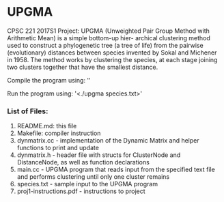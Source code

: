 # UPGMA

CPSC 221 2017S1 Project: 
UPGMA (Unweighted Pair Group Method with Arithmetic Mean) is a simple bottom-up hier- archical clustering method used to construct a phylogenetic tree (a tree of life) from the pairwise (evolutionary) distances between species invented by Sokal and Michener in 1958. The method works by clustering the species, at each stage joining two clusters together that have the smallest distance.

Compile the program using: '<make>'

Run the program using: '<./upgma species.txt>'


### List of Files:
1. README.md: this file
2. Makefile: compiler instruction
3. dynmatrix.cc - implementation of the Dynamic Matrix and helper functions to print and update
4. dynmatrix.h - header file with structs for ClusterNode and DistanceNode, as well as function declarations
5. main.cc - UPGMA program that reads input from the specified text file and performs clustering until only one cluster remains
6. species.txt - sample input to the UPGMA program
7. proj1-instructions.pdf - instructions to project

